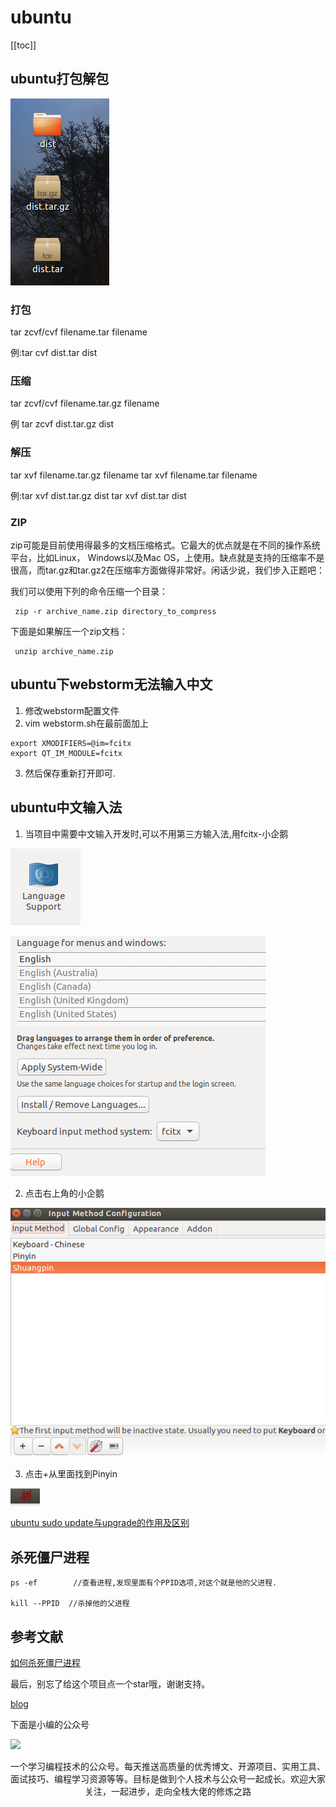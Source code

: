 # ubuntu
[[toc]]

## ubuntu打包解包

![avatar](../public/ubuntu.png)

### 打包
tar zcvf/cvf filename.tar filename

 例:tar cvf dist.tar dist
### 压缩
tar zcvf/cvf filename.tar.gz filename

例 tar zcvf dist.tar.gz dist
### 解压
tar xvf filename.tar.gz filename
tar xvf filename.tar filename

例:tar xvf dist.tar.gz dist
tar xvf dist.tar dist


### ZIP

zip可能是目前使用得最多的文档压缩格式。它最大的优点就是在不同的操作系统平台，比如Linux， Windows以及Mac OS，上使用。缺点就是支持的压缩率不是很高，而tar.gz和tar.gz2在压缩率方面做得非常好。闲话少说，我们步入正题吧：

我们可以使用下列的命令压缩一个目录：

```
 zip -r archive_name.zip directory_to_compress
```

下面是如果解压一个zip文档：

```
 unzip archive_name.zip
```



## ubuntu下webstorm无法输入中文

1. 修改webstorm配置文件
2. vim webstorm.sh在最前面加上
```
export XMODIFIERS=@im=fcitx
export QT_IM_MODULE=fcitx
```
3. 然后保存重新打开即可.

## ubuntu中文输入法

1. 当项目中需要中文输入开发时,可以不用第三方输入法,用fcitx-小企鹅

![avatar](pubilc/language.png)

![avatar](pubilc/language2.png)

2. 点击右上角的小企鹅

![avatar](pubilc/language3.png)

3. 点击+从里面找到Pinyin

![avatar](pubilc/language4.png)

[ubuntu sudo update与upgrade的作用及区别](http://www.baiyuxiong.com/?p=529)

## 杀死僵尸进程
```
ps -ef        //查看进程,发现里面有个PPID选项,对这个就是他的父进程.
 
kill --PPID  //杀掉他的父进程
```

## 参考文献
[如何杀死僵尸进程](https://blog.51cto.com/wiliiwin/202015)




最后，别忘了给这个项目点一个star哦，谢谢支持。

[blog](https://github.com/qiufeihong2018/vuepress-blog)

下面是小编的公众号

![](https://images.qiufeihong.top/wechat4.jpg)

一个学习编程技术的公众号。每天推送高质量的优秀博文、开源项目、实用工具、面试技巧、编程学习资源等等。目标是做到个人技术与公众号一起成长。欢迎大家关注，一起进步，走向全栈大佬的修炼之路

<style scoped>
    p:nth-last-child(2) {
        text-align: center
    }
</style>